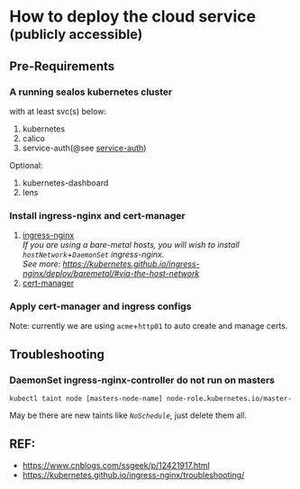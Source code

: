 # How to deploy the cloud service <small>(publicly accessible)</small>

## Pre-Requirements

### A running sealos kubernetes cluster
with at least svc(s) below:
 1. kubernetes
 2. calico
 3. service-auth(@see [service-auth](../../service/auth/README.md))

Optional:
 1. kubernetes-dashboard
 2. lens

### Install ingress-nginx and cert-manager
1. [ingress-nginx](https://kubernetes.io/docs/tutorials/ingress/nginx-ingress/)  
 *If you are using a bare-metal hosts, you will wish to install `hostNetwork`+`DaemonSet` ingress-nginx.*  
 *See more: https://kubernetes.github.io/ingress-nginx/deploy/baremetal/#via-the-host-network*
2. [cert-manager](https://cert-manager.io/)

### Apply cert-manager and ingress configs
Note: currently we are using `acme`+`http01` to auto create and manage certs.

## Troubleshooting

### **DaemonSet** ingress-nginx-controller do not run on masters
```shell
kubectl taint node [masters-node-name] node-role.kubernetes.io/master-
```
May be there are new taints like *`NoSchedule`*, just delete them all. 

## REF:

* https://www.cnblogs.com/ssgeek/p/12421917.html
* https://kubernetes.github.io/ingress-nginx/troubleshooting/
       
